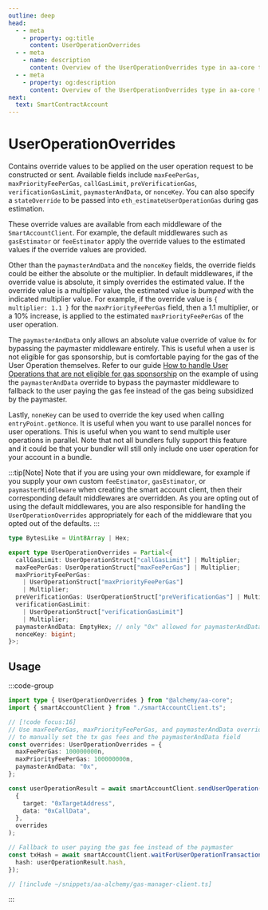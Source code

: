 ```yaml
---
outline: deep
head:
  - - meta
    - property: og:title
      content: UserOperationOverrides
  - - meta
    - name: description
      content: Overview of the UserOperationOverrides type in aa-core types
  - - meta
    - property: og:description
      content: Overview of the UserOperationOverrides type in aa-core types
next:
  text: SmartContractAccount
---
```


# UserOperationOverrides

Contains override values to be applied on the user operation request to be constructed or sent. Available fields include `maxFeePerGas`, `maxPriorityFeePerGas`, `callGasLimit`, `preVerificationGas`, `verificationGasLimit`, `paymasterAndData`, or `nonceKey`. You can also specify a `stateOverride` to be passed into `eth_estimateUserOperationGas` during gas estimation.

These override values are available from each middleware of the `SmartAccountClient`. For example, the default middlewares such as `gasEstimator` or `feeEstimator` apply the override values to the estimated values if the override values are provided.

Other than the `paymasterAndData` and the `nonceKey` fields, the override fields could be either the absolute or the multiplier. In default middlewares, if the override value is absolute, it simply overrides the estimated value. If the override value is a multiplier value, the estimated value is _bumped_ with the indicated multiplier value. For example, if the override value is `{ multiplier: 1.1 }` for the `maxPriorityFeePerGas` field, then a 1.1 multiplier, or a 10% increase, is applied to the estimated `maxPriorityFeePerGas` of the user operation.

The `paymasterAndData` only allows an absolute value override of value `0x` for bypassing the paymaster middleware entirely. This is useful when a user is not eligible for gas sponsorship, but is comfortable paying for the gas of the User Operation themselves. Refer to our guide [How to handle User Operations that are not eligible for gas sponsorship](/using-smart-accounts/sponsoring-gas/checking-eligibility.md) on the example of using the `paymasterAndData` override to bypass the paymaster middleware to fallback to the user paying the gas fee instead of the gas being subsidized by the paymaster.

Lastly, `noneKey` can be used to override the key used when calling `entryPoint.getNonce`. It is useful when you want to use parallel nonces for user operations. This is useful when you want to send multiple user operations in parallel. Note that not all bundlers fully support this feature and it could be that your bundler will still only include one user operation for your account in a bundle.

:::tip[Note]
Note that if you are using your own middleware, for example if you supply your own custom `feeEstimator`, `gasEstimator`, or `paymasterMiddleware` when creating the smart account client, then their corresponding default middlewares are overridden. As you are opting out of using the default middlewares, you are also responsible for handling the `UserOperationOverrides` appropriately for each of the middleware that you opted out of the defaults.
:::

```ts
type BytesLike = Uint8Array | Hex;

export type UserOperationOverrides = Partial<{
  callGasLimit: UserOperationStruct["callGasLimit"] | Multiplier;
  maxFeePerGas: UserOperationStruct["maxFeePerGas"] | Multiplier;
  maxPriorityFeePerGas:
    | UserOperationStruct["maxPriorityFeePerGas"]
    | Multiplier;
  preVerificationGas: UserOperationStruct["preVerificationGas"] | Multiplier;
  verificationGasLimit:
    | UserOperationStruct["verificationGasLimit"]
    | Multiplier;
  paymasterAndData: EmptyHex; // only "0x" allowed for paymasterAndData override
  nonceKey: bigint;
}>;
```

## Usage

:::code-group

```ts [user-operation-override.ts]
import type { UserOperationOverrides } from "@alchemy/aa-core";
import { smartAccountClient } from "./smartAccountClient.ts";

// [!code focus:16]
// Use maxFeePerGas, maxPriorityFeePerGas, and paymasterAndData override
// to manually set the tx gas fees and the paymasterAndData field
const overrides: UserOperationOverrides = {
  maxFeePerGas: 100000000n,
  maxPriorityFeePerGas: 100000000n,
  paymasterAndData: "0x",
};

const userOperationResult = await smartAccountClient.sendUserOperation(
  {
    target: "0xTargetAddress",
    data: "0xCallData",
  },
  overrides
);

// Fallback to user paying the gas fee instead of the paymaster
const txHash = await smartAccountClient.waitForUserOperationTransaction({
  hash: userOperationResult.hash,
});
```

```ts [smartAccountClient.ts]
// [!include ~/snippets/aa-alchemy/gas-manager-client.ts]
```

:::
